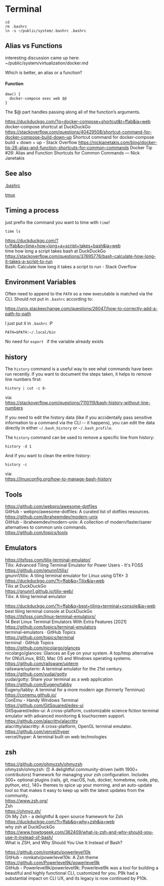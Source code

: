 # Terminal

```
cd
rm .bashrc
ln -s ~/public/system/.bashrc .bashrc
```


## Alias vs Functions

interesting discussion came up here:  
~/public/system/virtualization/docker.md

Which is better, an alias or a function? 

#### Function

```
dew() {
  docker-compose exec web $@
}
```

The $@ part handles passing along all of the function’s arguments. 

https://duckduckgo.com/?q=docker-compose+shortcut&t=ffab&ia=web
docker-compose shortcut at DuckDuckGo
https://stackoverflow.com/questions/40429508/shortcut-command-for-docker-compose-build-down-up
Shortcut command for docker-compose build + down + up - Stack Overflow
https://nickjanetakis.com/blog/docker-tip-26-alias-and-function-shortcuts-for-common-commands
Docker Tip #26: Alias and Function Shortcuts for Common Commands — Nick Janetakis

## See also

<a href=".bashrc">.bashrc</a>

[tmux](tmux.md)

## Timing a process

just prefix the command you want to time with `time`!

```
time ls
```

https://duckduckgo.com/?t=ffab&q=time+how+long+a+script+takes+bash&ia=web  
time how long a script takes bash at DuckDuckGo  
https://stackoverflow.com/questions/37695776/bash-calculate-how-long-it-takes-a-script-to-run  
Bash: Calculate how long it takes a script to run - Stack Overflow  

## Environment Variables

Often need to append to the `PATH` so a new executable is matched via the CLI. Should not put in `.bashrc` according to:

https://unix.stackexchange.com/questions/26047/how-to-correctly-add-a-path-to-path

I just put it in `.bashrc` :P

```
PATH=$PATH:~/.local/bin
```

No need for `export ` if the variable already exists

## history

The `history` command is a useful way to see what commands have been run recently. If you want to document the steps taken, it helps to remove line numbers first:

```
history | cut -c 8-
```

via:  
https://stackoverflow.com/questions/7110119/bash-history-without-line-numbers  

If you need to edit the history data (like if you accidentally pass sensitive information to a command via the CLI -- it happens), you can edit the data directly in either `~/.bash_history` or `~/.bash_profile`.

The `history` command can be used to remove a specific line from history:

```
history -d 1
```

And if you want to clean the entire history:

```
history -c
```

via:  
https://linuxconfig.org/how-to-manage-bash-history  


## Tools

https://github.com/webpro/awesome-dotfiles  
GitHub - webpro/awesome-dotfiles: A curated list of dotfiles resources.  
https://github.com/ibraheemdev/modern-unix  
GitHub - ibraheemdev/modern-unix: A collection of modern/faster/saner alternatives to common unix commands.  
https://github.com/topics/tools

## Emulators

https://itsfoss.com/tilix-terminal-emulator/  
Tilix: Advanced Tiling Terminal Emulator for Power Users - It's FOSS  
https://github.com/gnunn1/tilix/  
gnunn1/tilix: A tiling terminal emulator for Linux using GTK+ 3  
https://duckduckgo.com/?t=ffab&q=Tilix&ia=web  
Tilix at DuckDuckGo  
https://gnunn1.github.io/tilix-web/  
Tilix: A tiling terminal emulator  


https://duckduckgo.com/?t=ffab&q=best+tiling+terminal+console&ia=web  
best tiling terminal console at DuckDuckGo  
https://itsfoss.com/linux-terminal-emulators/  
14 Best Linux Terminal Emulators With Extra Features [2021]  
https://github.com/topics/terminal-emulators  
terminal-emulators · GitHub Topics  
https://github.com/topics/terminal  
terminal · GitHub Topics  
https://github.com/nicolargo/glances  
nicolargo/glances: Glances an Eye on your system. A top/htop alternative for GNU/Linux, BSD, Mac OS and Windows operating systems.  
https://github.com/railsware/upterm  
railsware/upterm: A terminal emulator for the 21st century.  
https://github.com/yudai/gotty  
yudai/gotty: Share your terminal as a web application  
https://github.com/Eugeny/tabby  
Eugeny/tabby: A terminal for a more modern age (formerly Terminus)  
https://conemu.github.io/  
ConEmu - Handy Windows Terminal  
https://github.com/GitSquared/edex-ui  
GitSquared/edex-ui: A cross-platform, customizable science fiction terminal emulator with advanced monitoring & touchscreen support.  
https://github.com/alacritty/alacritty  
alacritty/alacritty: A cross-platform, OpenGL terminal emulator.  
https://github.com/vercel/hyper  
vercel/hyper: A terminal built on web technologies  



## zsh

https://github.com/ohmyzsh/ohmyzsh  
ohmyzsh/ohmyzsh: 🙃 A delightful community-driven (with 1900+ contributors) framework for managing your zsh configuration. Includes 300+ optional plugins (rails, git, macOS, hub, docker, homebrew, node, php, python, etc), 140+ themes to spice up your morning, and an auto-update tool so that makes it easy to keep up with the latest updates from the community.  
https://www.zsh.org/  
Zsh  
https://ohmyz.sh/  
Oh My Zsh - a delightful & open source framework for Zsh  
https://duckduckgo.com/?t=ffab&q=why+zsh&ia=web  
why zsh at DuckDuckGo  
https://www.howtogeek.com/362409/what-is-zsh-and-why-should-you-use-it-instead-of-bash/  
What is ZSH, and Why Should You Use It Instead of Bash?  

https://github.com/romkatv/powerlevel10k  
GitHub - romkatv/powerlevel10k: A Zsh theme  
https://github.com/Powerlevel9k/powerlevel9k  
GitHub - Powerlevel9k/powerlevel9k: Powerlevel9k was a tool for building a beautiful and highly functional CLI, customized for you. P9k had a substantial impact on CLI UX, and its legacy is now continued by P10k.  
